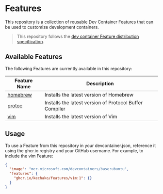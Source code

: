 # Features

This repository is a collection of reusable Dev Container Features that can be used to customize development containers.

> This repository follows the [dev container Feature distribution specification](https://containers.dev/implementors/features-distribution/).

## Available Features

The following Features are currently available in this repository:

| Feature Name                       | Description                                             |
| ---------------------------------- | ------------------------------------------------------- |
| [homebrew](src/homebrew/README.md) | Installs the latest version of Homebrew                 |
| [protoc](src/protoc/README.md)     | Installs the latest version of Protocol Buffer Compiler |
| [vim](src/vim/README.md)           | Installs the latest version of Vim                      |

## Usage

To use a Feature from this repository in your devcontainer.json, reference it using the ghcr.io registry and your GitHub username.
For example, to include the vim Feature:

```json
{
  "image": "mcr.microsoft.com/devcontainers/base:ubuntu",
  "features": {
    "ghcr.io/kechako/features/vim:1": {}
  }
}
```

